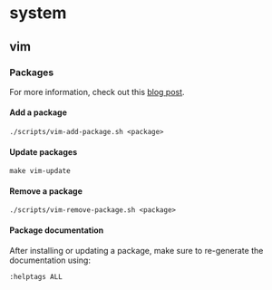 # system

## vim

### Packages

For more information, check out this [blog post](https://shapeshed.com/vim-packages/).

#### Add a package

    ./scripts/vim-add-package.sh <package>

#### Update packages

    make vim-update

#### Remove a package

    ./scripts/vim-remove-package.sh <package>

#### Package documentation

After installing or updating a package, make sure to re-generate the
documentation using:

    :helptags ALL
